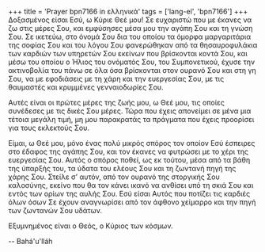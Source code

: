 +++
title = 'Prayer bpn7166 in ελληνικά'
tags = ['lang-el', 'bpn7166']
+++
∆οξασµένος είσαι Εσύ, ω Κύριε Θεέ µου! Σε ευχαριστώ που µε έκανες να ζω στις µέρες Σου, και εµφύσησες µέσα µου την αγάπη Σου και τη γνώση Σου. Σε ικετεύω, στο όνοµά Σου δια του οποίου τα όµορφα µαργαριτάρια της σοφίας Σου και του λόγου Σου φανερώθηκαν από τα θησαυροφυλάκια των καρδιών των υπηρετών Σου εκείνων που βρίσκονται κοντά Σου, και µέσω του οποίου ο Ήλιος του ονόµατός Σου, του Συµπονετικού, έχυσε την ακτινοβολία του πάνω σε όλα όσα βρίσκονται στον ουρανό Σου και στη γη Σου, να µε εφοδιάσεις µε τη χάρη και την ευεργεσίας Σου, µε τις θαυµαστές και κρυµµένες γενναιοδωρίες Σου.

Αυτές είναι οι πρώτες µέρες της ζωής µου, ω Θεέ µου, τις οποίες συνέδεσες µε τις δικές Σου µέρες. Τώρα που έχεις απονείµει σε µένα µια τέτοια µεγάλη τιµή, µη µου παρακρατάς τα πράγµατα που έχεις προορίσει για τους εκλεκτούς Σου.

Είµαι, ω Θεέ µου, µόνο ένας πολύ µικρός σπόρος τον οποίον Εσύ έσπειρες στο έδαφος της αγάπης Σου, και τον έκανες να φυτρώσει µε το χέρι της ευεργεσίας Σου. Αυτός ο σπόρος ποθεί, ως εκ τούτου, µέσα από τα βάθη της ύπαρξής του, τα ύδατα του ελέους Σου και τη ζωντανή πηγή της χάρης Σου. Στείλε σ’ αυτόν, από τον ουρανό της στοργικής Σου καλοσύνης, εκείνο που θα τον κάνει ικανό να ανθίσει υπό τη σκιά Σου και εντός των ορίων της αυλής Σου. Εσύ είσαι Αυτός που ποτίζει τις καρδιές όλων όσων Σε έχουν αναγνωρίσει από τον άφθονο χείµαρρο και την πηγή των ζωντανών Σου υδάτων.

Εξυµνηµένος είναι ο Θεός, ο Κύριος των κόσµων.

-- Bahá'u'lláh

